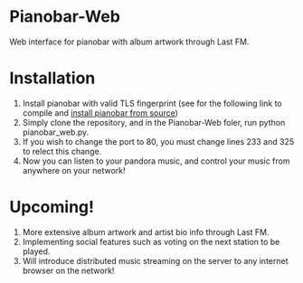 Pianobar-Web
============

Web interface for pianobar with album artwork through Last FM.


Installation
============
1. Install pianobar with valid TLS fingerprint (see for the following link to compile and [install pianobar from source](http://technicaltom.wordpress.com/2013/09/12/pianobar_tls_handshake_fix/))
2. Simply clone the repository, and in the Pianobar-Web foler, run python pianobar_web.py.
3. If you wish to change the port to 80, you must change lines 233 and 325 to relect this change.
4. Now you can listen to your pandora music, and control your music from anywhere on your network! 

Upcoming!
=============
1. More extensive album artwork and artist bio info through Last FM.
2. Implementing social features such as voting on the next station to be played.
3. Will introduce distributed music streaming on the server to any internet browser on the network!
